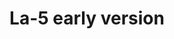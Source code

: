 ---
layout: product
title: "La-5 early version"
price: "2800" 
desc: "Plastična maketa"
img_path: "/assets/img/CP72014.webp"
brand: "Clear Prop"
available: false
special_offer: false
new: true
soon: false
cat: "010000"
subcat: "014300"
subsubcat: "00"
sifra: "CP72014"
popular: false
---